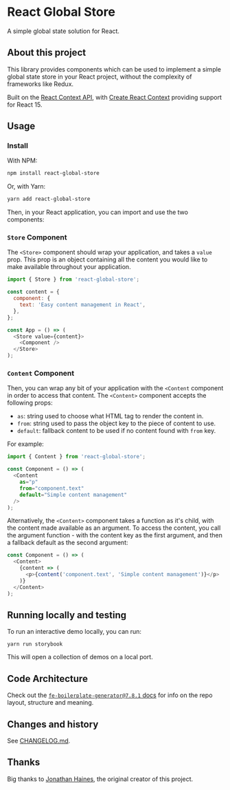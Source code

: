 # React Global Store

A simple global state solution for React.

## About this project

This library provides components which can be used to implement a simple
global state store in your React project, without the complexity of
frameworks like Redux.

Built on the [React Context API](https://reactjs.org/docs/context.html), with
[Create React Context](https://github.com/jamiebuilds/create-react-context) providing
support for React 15.

## Usage

### Install

With NPM:

```bash
npm install react-global-store
```

Or, with Yarn:

```bash
yarn add react-global-store
```

Then, in your React application, you can import and use the two components:

### `Store` Component

The `<Store>` component should wrap your application, and takes a `value` prop.
This prop is an object containing all the content you would like to make available
throughout your application.

```javascript
import { Store } from 'react-global-store';

const content = {
  component: {
    text: 'Easy content management in React',
  },
};

const App = () => (
  <Store value={content}>
    <Component />
  </Store>
);
```

### `Content` Component

Then, you can wrap any bit of your application with the `<Content` component in order
to access that content. The `<Content>` component accepts the following props:

- `as`: string used to choose what HTML tag to render the content in.
- `from`: string used to pass the object key to the piece of content to use.
- `default`: fallback content to be used if no content found with `from` key.

For example:

```javascript
import { Content } from 'react-global-store';

const Component = () => (
  <Content
    as="p"
    from="component.text"
    default="Simple content management"
  />
);
```

Alternatively, the `<Content>` component takes a function as it's child, with the content
made available as an argument. To access the content, you call the argument function -
with the content key as the first argument, and then a fallback default as the second argument:

```javascript
const Component = () => (
  <Content>
    {content => (
      <p>{content('component.text', 'Simple content management')}</p>
    )}
  </Content>
);
```

## Running locally and testing

To run an interactive demo locally, you can run:

```
yarn run storybook
```

This will open a collection of demos on a local port.

## Code Architecture

Check out the [`fe-boilerplate-generator@7.8.1`
docs](https://github.com/domain-group/fe-boilerplate-generator/tree/v7.8.1#code-architecture)
for info on the repo layout, structure and meaning.

## Changes and history

See [CHANGELOG.md](./CHANGELOG.md).

## Thanks

Big thanks to [Jonathan Haines](https://github.com/BarryThePenguin), the original creator of this project.
